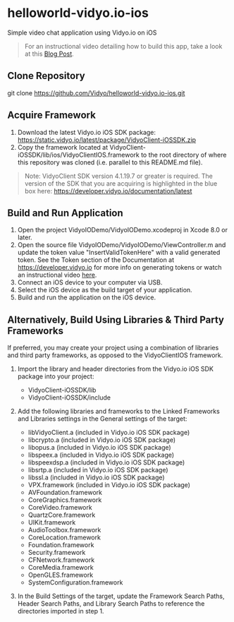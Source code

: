 # helloworld-vidyo.io-ios
Simple video chat application using Vidyo.io on iOS

> For an instructional video detailing how to build this app, take a look at this [Blog Post](https://vidyo.io/how-to/build-mobile-video-chat-app-ios-minutes).

## Clone Repository
git clone https://github.com/Vidyo/helloworld-vidyo.io-ios.git

## Acquire Framework
1. Download the latest Vidyo.io iOS SDK package: https://static.vidyo.io/latest/package/VidyoClient-iOSSDK.zip
2. Copy the framework located at VidyoClient-iOSSDK/lib/ios/VidyoClientIOS.framework to the root directory of where this repository was cloned (i.e. parallel to this README.md file).

> Note: VidyoClient SDK version 4.1.19.7 or greater is required.
> The version of the SDK that you are acquiring is highlighted in the blue box here: https://developer.vidyo.io/documentation/latest

## Build and Run Application
1. Open the project VidyoIODemo/VidyoIODemo.xcodeproj in Xcode 8.0 or later.
2. Open the source file VidyoIODemo/VidyoIODemo/ViewController.m and update the token value "InsertValidTokenHere" with a valid generated token. See the Token section of the Documentation at https://developer.vidyo.io for more info on generating tokens or watch an instructional video [here](https://support.vidyo.io/hc/en-us/articles/115004915647-Generate-Vidyo-io-Tokens).
3. Connect an iOS device to your computer via USB.
4. Select the iOS device as the build target of your application.
5. Build and run the application on the iOS device.

## Alternatively, Build Using Libraries & Third Party Frameworks
If preferred, you may create your project using a combination of libraries and third party frameworks, as opposed to the VidyoClientIOS framework.

1. Import the library and header directories from the Vidyo.io iOS SDK package into your project:
	* VidyoClient-iOSSDK/lib
	* VidyoClient-iOSSDK/include

2. Add the following libraries and frameworks to the Linked Frameworks and Libraries settings in the General settings of the target:
	* libVidyoClient.a	(included in Vidyo.io iOS SDK package)
	* libcrypto.a		(included in Vidyo.io iOS SDK package)
	* libopus.a		(included in Vidyo.io iOS SDK package)
	* libspeex.a		(included in Vidyo.io iOS SDK package)
	* libspeexdsp.a		(included in Vidyo.io iOS SDK package)
	* libsrtp.a		(included in Vidyo.io iOS SDK package)
	* libssl.a 		(included in Vidyo.io iOS SDK package)
	* VPX.framework		(included in Vidyo.io iOS SDK package)
	* AVFoundation.framework
	* CoreGraphics.framework
	* CoreVideo.framework
	* QuartzCore.framework
	* UIKit.framework
	* AudioToolbox.framework
	* CoreLocation.framework
	* Foundation.framework
	* Security.framework
	* CFNetwork.framework
	* CoreMedia.framework
	* OpenGLES.framework
	* SystemConfiguration.framework

3. In the Build Settings of the target, update the Framework Search Paths, Header Search Paths, and Library Search Paths to reference the directories imported in step 1.

